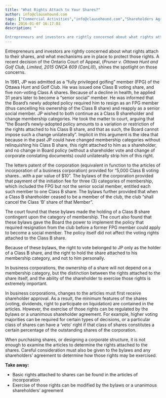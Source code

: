 ```yaml
---
title: "What Rights Attach to Your Shares?"
author: info@clausehound.com
tags: ["Commercial Activities","info@clausehound.com","Shareholders Agreement"]
date: 2016-01-07 16:17:03
description: "

Entrepreneurs and investors are rightly concerned about what rights attach to their shares, and what mechanisms are in place to protect..."
---
```


Entrepreneurs and investors are rightly concerned about what rights attach to their shares, and what mechanisms are in place to protect those rights. A recent decision of the Ontario Court of Appeal, (*Pruner v. Ottawa Hunt and Golf Club, Limited, 2015 ONCA 609 (CanLII)*), shines the spotlight on those concerns.

In 1981, JP was admitted as a “fully privileged golfing” member (FPG) of the Ottawa Hunt and Golf Club. He was issued one Class B voting share, and five non-voting Class A shares. Because of a decline in health, he applied 31 years later to become a “senior social” member. He was informed that the Board’s newly adopted policy required him to resign as an FPG member (thus cancelling his ownership of the Class B share) and reapply as a senior social member. JP wished to both continue as a Class B shareholder and change membership categories. He took the matter to court, arguing that “the Board’s newly-adopted policy amounts to a variation or restriction of the rights attached to his Class B share, and that as such, the Board cannot impose such a change unilaterally”. Implicit in this argument is the idea that because in the past JP could have changed membership categories without relinquishing his Class B share, this right attached to him as a shareholder, and no change in Board policy (without a shareholder vote and change of corporate constating documents) could unilaterally strip him of this right.

The letters patent of the corporation (equivalent in function to the articles of incorporation of a business corporation) provided for “5,000 Class B voting shares…with a par value of $10”. The bylaws of the corporation provided that payment of the initiation fee for three (3) categories of membership, which included the FPG but not the senior social member, entitled each such member to one Class B share. The bylaws further provided that when a Class B shareholder ceased to be a member of the club, the club “shall cancel the Class ‘B’ share of that Member”.

The court found that these bylaws made the holding of a Class B share contingent upon the category of membership. The court also found that these bylaws gave the Board the power to implement the policy that required resignation from the club before a former FPG member could apply to become a social member. The policy itself did not affect the voting rights attached to the Class B share.

Because of these bylaws, the right to vote belonged to JP only as the holder of a Class B share, and the right to hold the share attached to his membership category, and not to him personally.

In business corporations, the ownership of a share will not depend on a membership category, but the distinction between the rights attached to the share itself, and the ability of the shareholder to exercise those rights is extremely important.

In business corporations, changes to the articles must first receive shareholder approval. As a result, the minimum features of the shares (voting, dividends, right to participate on liquidation) are contained in the articles. However, the exercise of those rights can be regulated by the bylaws or a unanimous shareholder agreement. For example, higher voting majorities can be required for certain types of decisions, or a particular class of shares can have a ‘veto’ right if that class of shares constitutes a certain percentage of the outstanding shares of the corporation.

When purchasing shares, or designing a corporate structure, it is not enough to examine the articles to determine the rights attached to the shares. Careful consideration must also be given to the bylaws and any shareholders’ agreement to determine how those rights may be exercised.

**Take away:**
- Basic rights attached to shares can be found in the articles of incorporation
- Exercise of those rights can be modified by the bylaws or a unanimous shareholders’ agreement

 
